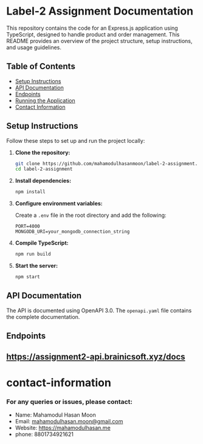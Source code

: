 # Label-2 Assignment Documentation

This repository contains the code for an Express.js application using TypeScript, designed to handle product and order management. This README provides an overview of the project structure, setup instructions, and usage guidelines.

## Table of Contents

- [Setup Instructions](#setup-instructions)
- [API Documentation](#api-documentation)
- [Endpoints](#Endpoints)
- [Running the Application](#running-the-application)
- [Contact Information](#contact-information)

## Setup Instructions

Follow these steps to set up and run the project locally:

1. **Clone the repository:**

    ```bash
    git clone https://github.com/mahamodulhasanmoon/label-2-assignment.git
    cd label-2-assignment
    ```

2. **Install dependencies:**

    ```bash
    npm install
    ```

3. **Configure environment variables:**

    Create a `.env` file in the root directory and add the following:

    ```
    PORT=4000
    MONGODB_URI=your_mongodb_connection_string
    ```

4. **Compile TypeScript:**

    ```bash
    npm run build
    ```

5. **Start the server:**

    ```bash
    npm start
    ```

## API Documentation

The API is documented using OpenAPI 3.0. The `openapi.yaml` file contains the complete documentation.

## Endpoints

## https://assignment2-api.brainicsoft.xyz/docs



# contact-information
### For any queries or issues, please contact:
- Name: Mahamodul Hasan Moon
- Email: mahamodulhasan.moon@gmail.com
- Website: https://mahamodulhasan.me
- phone: 8801734921621

